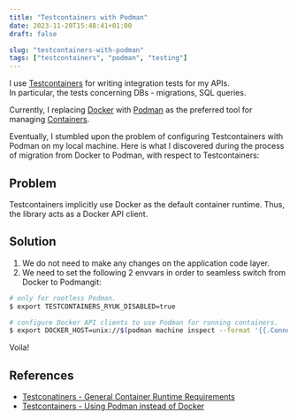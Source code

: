 ```yaml
---
title: "Testcontainers with Podman"
date: 2023-11-20T15:48:41+01:00
draft: false

slug: "testcontainers-with-podman" 
tags: ["testcontainers", "podman", "testing"]
---
```


I use [Testcontainers](https://testcontainers.com/) for writing integration tests for my APIs.  
In particular, the tests concerning DBs - migrations, SQL queries.

Currently, I replacing [Docker](https://www.docker.com/) with [Podman]() as the preferred tool for managing [Containers](https://developers.redhat.com/blog/2018/02/22/container-terminology-practical-introduction#container).

Eventually, I stumbled upon the problem of configuring Testcontainers with Podman on my local machine.
Here is what I discovered during the process of migration from Docker to Podman, with respect to Testcontainers:

## Problem

Testcontainers implicitly use Docker as the default container runtime.
Thus, the library acts as a Docker API client.

## Solution

1. We do not need to make any changes on the application code layer.
2. We need to set the following 2 envvars in order to seamless switch from Docker to Podmangit:

```sh
# only for rootless Podman.
$ export TESTCONTAINERS_RYUK_DISABLED=true 

# configure Docker API clients to use Podman for running containers.
$ export DOCKER_HOST=unix://$(podman machine inspect --format '{{.ConnectionInfo.PodmanSocket.Path}}') 
```

Voila!

## References

- [Testconatiners - General Container Runtime Requirements](https://java.testcontainers.org/supported_docker_environment/#podman)
- [Testcontainers - Using Podman instead of Docker](https://golang.testcontainers.org/system_requirements/using_podman/)
